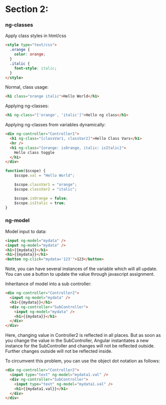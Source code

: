 # Section 2:

### ng-classes

Apply class styles in html/css

```html
<style type="text/css">
  .orange {
    color: orange;
  }
  .italic {
    font-style: italic;
  }
</style>
```

Normal, class usage:

```html
<h1 class="orange italic">Hello World</h1>
```

Applying ng-classes:

```html
<h1 ng-class="['orange', 'italic']">Hello ng class</h1>
```

Applying ng-classes from variables dynamically:

```html
<div ng-controller="Controller1">
  <h1 ng-class="[classVar1, classVar2]">Hello Class Vars</h1>
  <hr />
  <h1 ng-class="{orange: isOrange, italic: isItalic}">
    Hello class toggle
  </h1>
</div>
```

```js
function($scope) {
    $scope.val = "Hello World";

    $scope.classVar1 = "orange";
    $scope.classVar2 = "italic";

    $scope.isOrange = false;
    $scope.isItalic = true;
}
```

### ng-model

Model input to data:

```html
<input ng-model="mydata" />
<input ng-model="mydata" />
<h1>{{mydata}}</h1>
<h1>{{mydata}}</h1>
<button ng-click="mydata='123'">123</button>
```

Note, you can have several instances of the variable which will all update.
You can use a button to update the value through javascript assignment.

Inheritance of model into a sub controller:

```html
<div ng-controller="Controller2">
  <input ng-model="mydata" />
  <h1>{{mydata}}</h1>
  <div ng-controller="SubController">
    <input ng-model="mydata" />
    <h1>{{mydata}}</h1>
  </div>
</div>
```

Here, changing value in Controller2 is reflected in all places. But as soon as you change the value in the SubController, Angular instantiates a new instance for the SubController and changes will not be reflected outside. Further changes outside will not be reflected inside.

To circumvent this problem, you can use the object dot notation as follows:

```html
<div ng-controller="Controller2">
  <input type="text" ng-model="mydata1.val" />
  <div ng-controller="SubController">
    <input type="text" ng-model="mydata1.val" />
    <h1>{{mydata1.val}}</h1>
  </div>
</div>
```
